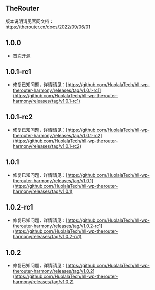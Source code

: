 TheRouter
---

版本说明请见官网文档：  
https://therouter.cn/docs/2022/09/06/01


## 1.0.0
* 首次开源

## 1.0.1-rc1  
* 修复已知问题，详情请见：[https://github.com/HuolalaTech/hll-wp-therouter-harmony/releases/tag/v1.0.1-rc1](https://github.com/HuolalaTech/hll-wp-therouter-harmony/releases/tag/v1.0.1-rc1)  


## 1.0.1-rc2  
* 修复已知问题，详情请见：[https://github.com/HuolalaTech/hll-wp-therouter-harmony/releases/tag/v1.0.1-rc2](https://github.com/HuolalaTech/hll-wp-therouter-harmony/releases/tag/v1.0.1-rc2)  


## 1.0.1  
* 修复已知问题，详情请见：[https://github.com/HuolalaTech/hll-wp-therouter-harmony/releases/tag/v1.0.1](https://github.com/HuolalaTech/hll-wp-therouter-harmony/releases/tag/v1.0.1)  


## 1.0.2-rc1  
* 修复已知问题，详情请见：[https://github.com/HuolalaTech/hll-wp-therouter-harmony/releases/tag/v1.0.2-rc1](https://github.com/HuolalaTech/hll-wp-therouter-harmony/releases/tag/v1.0.2-rc1)  


## 1.0.2  
* 修复已知问题，详情请见：[https://github.com/HuolalaTech/hll-wp-therouter-harmony/releases/tag/v1.0.2](https://github.com/HuolalaTech/hll-wp-therouter-harmony/releases/tag/v1.0.2)  
